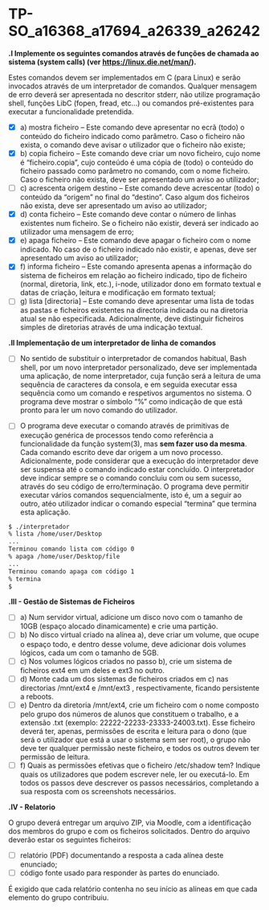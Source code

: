 # TP-SO_a16368_a17694_a26339_a26242

**.I Implemente os seguintes comandos através de funções de chamada ao sistema
(system calls) (ver https://linux.die.net/man/).**

Estes comandos devem ser
implementados em C (para Linux) e serão invocados através de um interpretador de
comandos. Qualquer mensagem de erro deverá ser apresentada no descritor stderr,
não utilize programação shell, funções LibC (fopen, fread, etc…) ou comandos
pré-existentes para executar a funcionalidade pretendida.

- [x] a) mostra ficheiro – Este comando deve apresentar no ecrã (todo) o conteúdo
  do ficheiro indicado como parâmetro. Caso o ficheiro não exista, o comando
  deve avisar o utilizador que o ficheiro não existe;
- [x] b) copia ficheiro – Este comando deve criar um novo ficheiro, cujo nome é
  “ficheiro.copia”, cujo conteúdo é uma cópia de (todo) o conteúdo do
  ficheiro passado como parâmetro no comando, com o nome ficheiro. Caso o
  ficheiro não exista, deve ser apresentado um aviso ao utilizador;
- [ ] c) acrescenta origem destino – Este comando deve acrescentar (todo) o
  conteúdo da “origem” no final do “destino”. Caso algum dos ficheiros não
  exista, deve ser apresentado um aviso ao utilizador;
- [x] d) conta ficheiro – Este comando deve contar o número de linhas existentes
  num ficheiro. Se o ficheiro não existir, deverá ser indicado ao utilizador uma
  mensagem de erro;
- [x] e) apaga ficheiro – Este comando deve apagar o ficheiro com o nome indicado.
  No caso de o ficheiro indicado não existir, e apenas, deve ser apresentado
  um aviso ao utilizador;
- [x] f) informa ficheiro – Este comando apresenta apenas a informação do sistema
  de ficheiros em relação ao ficheiro indicado, tipo de ficheiro (normal,
  diretoria, link, etc.), i-node, utilizador dono em formato textual e datas de
  criação, leitura e modificação em formato textual;
- [ ] g) lista [directoria] – Este comando deve apresentar uma lista de todas as
  pastas e ficheiros existentes na directoria indicada ou na diretoria atual se
  não especificada. Adicionalmente, deve distinguir ficheiros simples de
  diretorias através de uma indicação textual.

**.II Implementação de um interpretador de linha de comandos**

- [ ] No sentido de substituir o interpretador de comandos habitual, Bash shell, por um
novo interpretador personalizado, deve ser implementada uma aplicação, de nome
interpretador, cuja função será a leitura de uma sequência de caracteres da consola, e
em seguida executar essa sequência como um comando e respetivos argumentos no
sistema. O programa deve mostrar o símbolo “%” como indicação de que está pronto
para ler um novo comando do utilizador.

- [ ] O programa deve executar o comando através de primitivas de execução genérica de
processos tendo como referência a funcionalidade da função system(3), mas **sem fazer
uso da mesma**. Cada comando escrito deve dar origem a um novo processo.
Adicionalmente, pode considerar que a execução do interpretador deve ser suspensa
até o comando indicado estar concluído. O interpretador deve indicar sempre se o
comando concluiu com ou sem sucesso, através do seu código de erro/terminação. O
programa deve permitir executar vários comandos sequencialmente, isto é, um a
seguir ao outro, atéo utilizador indicar o comando especial “termina” que termina esta
aplicação.

```bash
$ ./interpretador
% lista /home/user/Desktop
...
Terminou comando lista com código 0
% apaga /home/user/Desktop/file
...
Terminou comando apaga com código 1
% termina
$
```

**.III - Gestão de Sistemas de Ficheiros**

- [ ] a) Num servidor virtual, adicione um disco novo com o tamanho de 10GB (espaço
  alocado dinamicamente) e crie uma partição.
- [ ] b) No disco virtual criado na alínea a), deve criar um volume, que ocupe o espaço
  todo, e dentro desse volume, deve adicionar dois volumes lógicos, cada um
  com o tamanho de 5GB.
- [ ] c) Nos volumes lógicos criados no passo b), crie um sistema de ficheiros ext4 em
  um deles e ext3 no outro.
- [ ] d) Monte cada um dos sistemas de ficheiros criados em c) nas directorias
  /mnt/ext4 e /mnt/ext3 , respectivamente, ficando persistente a reboots.
- [ ] e) Dentro da diretoria /mnt/ext4, crie um ficheiro com o nome composto pelo
  grupo dos números de alunos que constituem o trabalho, e a extensão .txt
  (exemplo: 22222-22233-23333-24003.txt). Esse ficheiro deverá ter, apenas,
  permissões de escrita e leitura para o dono (que será o utilizador que está a
  usar o sistema sem ser root), o grupo não deve ter qualquer permissão neste
  ficheiro, e todos os outros devem ter permissão de leitura.
- [ ] f) Quais as permissões efetivas que o ficheiro /etc/shadow tem? Indique quais os
  utilizadores que podem escrever nele, ler ou executá-lo.
  Em todos os passos deve descrever os passos necessários, completando a sua resposta
  com os screenshots necessários.

**.IV - Relatorio**

O grupo deverá entregar um arquivo ZIP, via Moodle, com a identificação dos membros
do grupo e com os ficheiros solicitados. Dentro do arquivo deverão estar os seguintes
ficheiros:

- [ ] relatório (PDF) documentando a resposta a cada alínea deste enunciado;
- [ ] código fonte usado para responder às partes do enunciado.

É exigido que cada relatório contenha no seu início as alíneas em que cada elemento
do grupo contribuiu.
